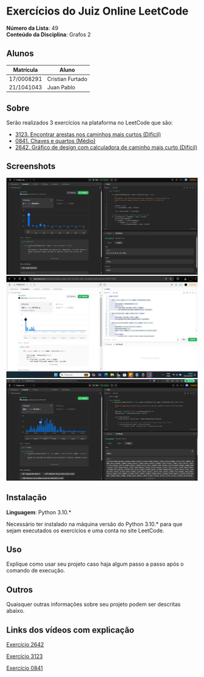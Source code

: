 # Exercícios do Juiz Online LeetCode

**Número da Lista**: 49<br>
**Conteúdo da Disciplina**: Grafos 2<br>

## Alunos
|Matrícula | Aluno |
| -- | -- |
| 17/0008291  |  Cristian Furtado |
| 21/1041043 |  Juan Pablo |

## Sobre 
Serão realizados 3 exercícios na plataforma no LeetCode que são:

- <a href="https://leetcode.com/problems/find-edges-in-shortest-paths/description/">3123. Encontrar arestas nos caminhos mais curtos (Difícil)</a>
- <a href="https://leetcode.com/problems/keys-and-rooms/description/ ">0841. Chaves e quartos (Médio)</a>
- <a href="https://leetcode.com/problems/design-graph-with-shortest-path-calculator/description/">2642. Gráfico de design com calculadora de caminho mais curto (Difícil)</a>

## Screenshots
![Aceite do exercício 0841](./imgs/0841_accepted.png "Aceite do exercício 0841")
![Aceite do exercício 2642](./imgs/2642_accepted.png "Aceite do exercício 2642")
![Aceite do exercício 3123](./imgs/3123_accepted.png "Aceite do exercício 3123")

## Instalação 
**Linguagem**: Python 3.10.*<br>

Necessário ter instalado na máquina versão do Python 3.10.* para que sejam executados os exercícios e uma conta no site LeetCode.

## Uso 
Explique como usar seu projeto caso haja algum passo a passo após o comando de execução.

## Outros 
Quaisquer outras informações sobre seu projeto podem ser descritas abaixo.

## Links dos vídeos com explicação
[Exercício 2642](https://drive.google.com/file/d/100YSPCtVADchO4wVIB1Ao9dB1Pp6NVU-/view?usp=sharing)

[Exercício 3123](https://drive.google.com/file/d/1F6YFCWdwAX_m_P_W7MjwwwDOLggUxrvD/view?usp=sharing)

[Exercício 0841](https://drive.google.com/file/d/1u_Cgljy3b10rWWWUF-ucp7TpAmaBjVaR/view?usp=sharing)




